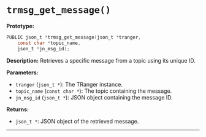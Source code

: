 # `trmsg_get_message()`

**Prototype:**
```c
PUBLIC json_t *trmsg_get_message(json_t *tranger,
    const char *topic_name,
    json_t *jn_msg_id);
```

**Description:**
Retrieves a specific message from a topic using its unique ID.

**Parameters:**
- `tranger` (`json_t *`): The TRanger instance.
- `topic_name` (`const char *`): The topic containing the message.
- `jn_msg_id` (`json_t *`): JSON object containing the message ID.

**Returns:**
- `json_t *`: JSON object of the retrieved message.

---
